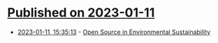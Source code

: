 # [Published on 2023-01-11](index.md)

* [2023-01-11, 15:35:13](https://news.ycombinator.com/item?id=34339575) - [Open Source in Environmental Sustainability](https://report.opensustain.tech/chapters/index.html)
